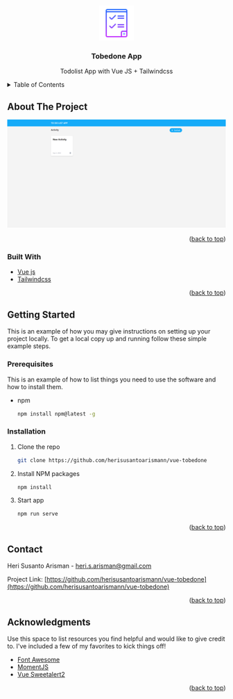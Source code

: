 <div align="center">
  <a>
    <img src="public/images/logo.png" alt="Logo" width="80" height="80">
  </a>

  <h3 align="center">Tobedone App</h3>

  <p align="center">
    Todolist App with Vue JS + Tailwindcss
  </p>
</div>

<details>
  <summary>Table of Contents</summary>
  <ol>
    <li>
      <a href="#about-the-project">About The Project</a>
      <ul>
        <li><a href="#built-with">Built With</a></li>
      </ul>
    </li>
    <li>
      <a href="#getting-started">Getting Started</a>
      <ul>
        <li><a href="#prerequisites">Prerequisites</a></li>
        <li><a href="#installation">Installation</a></li>
      </ul>
    </li>
    <li><a href="#contact">Contact</a></li>
  </ol>
</details>

## About The Project

![Tobedone App](https://github.com/herisusantoarismann/vue-tobedone/blob/master/Screenshoot.png)

<p align="right">(<a href="#top">back to top</a>)</p>

### Built With

- [Vue js](https://reactjs.org/)
- [Tailwindcss](https://tailwindcss.com/)

<p align="right">(<a href="#top">back to top</a>)</p>

## Getting Started

This is an example of how you may give instructions on setting up your project locally.
To get a local copy up and running follow these simple example steps.

### Prerequisites

This is an example of how to list things you need to use the software and how to install them.

- npm
  ```sh
  npm install npm@latest -g
  ```

### Installation

1. Clone the repo
   ```sh
   git clone https://github.com/herisusantoarismann/vue-tobedone
   ```
2. Install NPM packages
   ```sh
   npm install
   ```
3. Start app
   ```sh
   npm run serve
   ```

<p align="right">(<a href="#top">back to top</a>)</p>

## Contact

Heri Susanto Arisman - heri.s.arisman@gmail.com

Project Link: [https://github.com/herisusantoarismann/vue-tobedone](https://github.com/herisusantoarismann/vue-tobedone)

<p align="right">(<a href="#top">back to top</a>)</p>

## Acknowledgments

Use this space to list resources you find helpful and would like to give credit to. I've included a few of my favorites to kick things off!

- [Font Awesome](https://fontawesome.com)
- [MomentJS](https://momentjs.com/)
- [Vue Sweetalert2](https://www.npmjs.com/package/vue-sweetalert2)

<p align="right">(<a href="#top">back to top</a>)</p>
